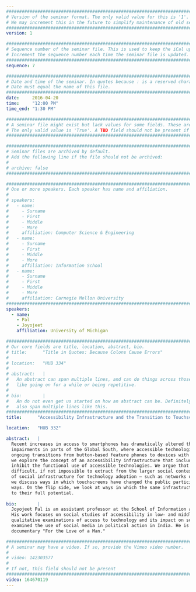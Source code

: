```yaml
---
################################################################################
# Version of the seminar format. The only valid value for this is '1'. 
# We may increment this in the future to simplify maintenance of old seminars.
################################################################################
version: 1

################################################################################
# Sequence number of the seminar file. This is used to keep the iCal up to date.
# Increment the sequence number each time the seminar file is updated.
################################################################################
sequence: 7

################################################################################
# Date and time of the seminar. In quotes because : is a reserved character.
# Date must equal the name of this file.
################################################################################
date:     2016-04-20
time:     "12:00 PM"
time_end: "1:30 PM"

################################################################################
# A seminar file might exist but lack values for some fields. These are 'TBD'. 
# The only valid value is 'True'. A TBD field should not be present if 'False'.
################################################################################

################################################################################
# Seminar files are archived by default.
# Add the following line if the file should not be archived:
#
# archive: false
################################################################################

################################################################################
# One or more speakers. Each speaker has name and affiliation.
#
# speakers:
#   - name: 
#     - Surname
#     - First
#     - Middle
#     - More
#     affiliation: Computer Science & Engineering 
#   - name: 
#     - Surname
#     - First
#     - Middle
#     - More
#     affiliation: Information School 
#   - name: 
#     - Surname
#     - First
#     - Middle
#     - More
#     affiliation: Carnegie Mellon University 
################################################################################
speakers:
  - name:
    - Pal
    - Joyojeet
    affiliation: University of Michigan

################################################################################
# Our core fields are title, location, abstract, bio.
# title:      "Title in Quotes: Because Colons Cause Errors"
# 
# location:   "HUB 334"
# 
# abstract:   |
#   An abstract can span multiple lines, and can do things across those lines,
#   like going on for a while or being repetitive.
# 
# bio:        |
#   An do not even get us started on how an abstract can be. Definitely can
#   also span multiple lines like this.
################################################################################
title:      "Accessibility Infrastructure and the Transition to Touchscreens: Evidence from Bangalore, India"

location:   "HUB 332"

abstract:   |
  Recent increases in access to smartphones has dramatically altered the accessibility landscape for people with visual
  impairments in parts of the Global South, where accessible technologies have historically been scarce. Examining
  ongoing transitions from button-based feature phones to devices with touchscreen interfaces in Bangalore, India,
  we explore the concept of an accessibility infrastructure that includes a broader set of factors that enable or
  inhibit the functional use of accessible technologies. We argue that the functional use of these technologies is
  difficult, if not impossible to extract from the larger social context in which they operate. Through the lens
  of social infrastructure for technology adoption – such as networks of users and technical support ecologies,
  we discuss ways in which touchscreens have changed the public participation of people with disabilities in important
  ways. On the flip side, we look at ways in which the same infrastructures can be barriers to the devices being used
  to their full potential.
  
bio:        |
  Joyojeet Pal is an assistant professor at the School of Information at the University of Michigan, Ann Arbor.
  His work focuses on social studies of accessibility in low- and middle-income countries, specifically in-depth
  qualitative examinations of access to technology and its impact on social inclusion. Some of his recent work has
  examined the use of social media in political action in India. He is the producer and researcher of the award-winning
  documentary "For the Love of a Man."

################################################################################
# A seminar may have a video. If so, provide the Vimeo video number.
#
# video: 142303577
#
# If not, this field should not be present 
################################################################################
video: 164670119
---
```

